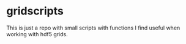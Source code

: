 # gridscripts
This is just a repo with small scripts with functions I find useful when working with hdf5 grids.
